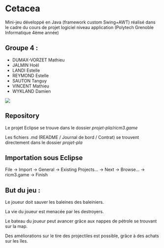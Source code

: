 # Cetacea
Mini-jeu développé en Java (framework custom Swing+AWT) réalisé dans le cadre du cours de projet logiciel niveau application (Polytech Grenoble Informatique 4ème année)

## Groupe 4 : 
- DUMAX-VORZET Mathieu
- JALMIN Hoël
- LANDI Estelle
- REYMOND Estelle
- SAUTON Tanguy
- VINCENT Mathieu
- WYKLAND Damien

<img src="http://cairnsdiveadventures.com.au/wp-content/uploads/2011/04/Humpback.jpg">

## Repository
Le projet Eclipse se trouve dans le dossier *projet-pla/ricm3.game*

Les fichiers .md (README / Journal de bord / Contrat) se trouvent directement dans le dossier *projet-pla*



## Importation sous Eclipse
File -> Import -> General -> Existing Projects... -> Next -> Browse... -> ricm3.game -> Finish



## But du jeu :
Le joueur doit sauver les baleines des baleiniers.

La vie du joueur est menacée par les destroyers.

Le bateau du joueur peut avancer grâce aux nappes de pétrole se trouvant sur la map.

Des améliorations sur le tire des projectiles est possible, grâce à des achats sur les îles.
